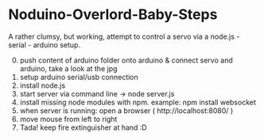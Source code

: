 Noduino-Overlord-Baby-Steps
===========================

A rather clumsy, but working, attempt to control a servo via a node.js - serial - arduino setup. 

0. push content of arduino folder onto arduino & connect servo and arduino, take a look at the jpg
1. setup arduino serial/usb connection
2. install node.js
3. start server via command line -> node server.js
4. install missing node modules with npm. example: npm install websocket
5. when server is running: open a browser ( http://localhost:8080/ ) 
6. move mouse from left to right
7. Tada! keep fire extinguisher at hand :D
